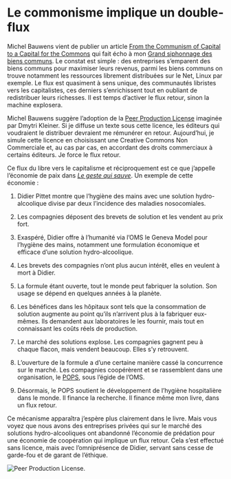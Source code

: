# Le commonisme implique un double-flux

Michel Bauwens vient de publier un article [From the Communism of Capital to a Capital for the Commons](http://blog.p2pfoundation.net/from-the-communism-of-capital-to-a-capital-for-the-commons/2014/03/22) qui fait écho à mon [Grand siphonnage des biens communs](https://tcrouzet.com/2014/01/23/le-grand-siphonnage-des-biens-communs/). Le constat est simple : des entreprises s’emparent des biens communs pour maximiser leurs revenus, parmi les biens communs on trouve notamment les ressources librement distribuées sur le Net, Linux par exemple. Le flux est quasiment à sens unique, des communautés libristes vers les capitalistes, ces derniers s’enrichissent tout en oubliant de redistribuer leurs richesses. Il est temps d’activer le flux retour, sinon la machine explosera.<span id="more-35151"></span>

Michel Bauwens suggère l’adoption de la [Peer Production License](http://p2pfoundation.net/Peer_Production_License) imaginée par Dmytri Kleiner. Si je diffuse un texte sous cette licence, les éditeurs qui voudraient le distribuer devraient me rémunérer en retour. Aujourd’hui, je simule cette licence en choisissant une Creative Commons Non Commerciale et, au cas par cas, en accordant des droits commerciaux à certains éditeurs. Je force le flux retour.

Ce flux du libre vers le capitalisme et réciproquement est ce que j’appelle l’économie de paix dans [*Le geste qui sauve*](https://tcrouzet.com/le-geste-qui-sauve/). Un exemple de cette économie :

1. Didier Pittet montre que l’hygiène des mains avec une solution hydro-alcoolique divise par deux l’incidence des maladies nosocomiales.

2. Les compagnies déposent des brevets de solution et les vendent au prix fort.

3. Exaspéré, Didier offre à l’humanité via l’OMS le Geneva Model pour l’hygiène des mains, notamment une formulation économique et efficace d’une solution hydro-alcoolique.

4. Les brevets des compagnies n’ont plus aucun intérêt, elles en veulent à mort à Didier.

5. La formule étant ouverte, tout le monde peut fabriquer la solution. Son usage se dépend en quelques années à la planète.

6. Les bénéfices dans les hôpitaux sont tels que la consommation de solution augmente au point qu’ils n’arrivent plus à la fabriquer eux-mêmes. Ils demandent aux laboratoires le les fournir, mais tout en connaissant les coûts réels de production.

7. Le marché des solutions explose. Les compagnies gagnent peu à chaque flacon, mais vendent beaucoup. Elles s’y retrouvent.

8. L’ouverture de la formule a d’une certaine manière cassé la concurrence sur le marché. Les compagnies coopérèrent et se rassemblent dans une organisation, le [POPS](http://www.who.int/gpsc/pops/en/), sous l’égide de l’OMS.

9. Désormais, le POPS soutient le développement de l’hygiène hospitalière dans le monde. Il finance la recherche. Il finance même mon livre, dans un flux retour.

Ce mécanisme apparaîtra j’espère plus clairement dans le livre. Mais vous voyez que nous avons des entreprises privées qui sur le marché des solutions hydro-alcooliques ont abandonné l’économie de prédation pour une économie de coopération qui implique un flux retour. Cela s’est effectué sans licence, mais avec l’omniprésence de Didier, servant sans cesse de garde-fou et de garant de l’éthique.

![Peer Production License.](https://tcrouzet.com/images_tc/2014/04/PeerProduction2.png)